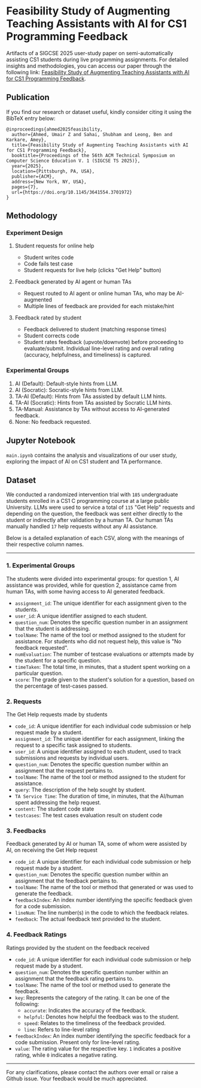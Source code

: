 # Feasibility Study of Augmenting Teaching Assistants with AI for CS1 Programming Feedback

Artifacts of a SIGCSE 2025 user-study paper on semi-automatically assisting CS1 students during live programming assignments.
For detailed insights and methodologies, you can access our paper through the following link: [Feasibility Study of Augmenting Teaching Assistants with AI for CS1 Programming Feedback](https://www.comp.nus.edu.sg/~bleong/publications/sigcse25-AI-augmented%20TAs.pdf).

## Publication

If you find our research or dataset useful, kindly consider citing it using the BibTeX entry below:

```
@inproceedings{ahmed2025feasibility,
  author={Ahmed, Umair Z and Sahai, Shubham and Leong, Ben and Karkare, Amey},
  title={Feasibility Study of Augmenting Teaching Assistants with AI for CS1 Programming Feedback},
  booktitle={Proceedings of the 56th ACM Technical Symposium on Computer Science Education V. 1 (SIGCSE TS 2025)},
  year={2025},
  location={Pittsburgh, PA, USA},
  publisher={ACM},
  address={New York, NY, USA},
  pages={7},
  url={https://doi.org/10.1145/3641554.3701972}
}
```

## Methodology

### Experiment Design

1. Student requests for online help
    - Student writes code
    - Code fails test case
    - Student requests for live help (clicks "Get Help" button)

2. Feedback generated by AI agent or human TAs
    - Request routed to AI agent or online human TAs, who may be AI-augmented
    - Multiple lines of feedback are provided for each mistake/hint

3. Feedback rated by student
    - Feedback delivered to student (matching response times)
    - Student corrects code
    - Student rates feedback (upvote/downvote) before proceeding to evaluate/submit. Individual line-level rating and overall rating (accuracy, helpfulness, and timeliness) is captured.

### Experimental Groups

1. AI (Default): Default-style hints from LLM.
2. AI (Socratic): Socratic-style hints from LLM.
3. TA-AI (Default): Hints from TAs assisted by default LLM hints.
4. TA-AI (Socratic): Hints from TAs assisted by Socratic LLM hints.
5. TA-Manual: Assistance by TAs without access to AI-generated feedback.
6. None: No feedback requested.

## Jupyter Notebook

`main.ipynb` contains the analysis and visualizations of our user study, exploring the impact of AI on CS1 student and TA performance.

## Dataset

We conducted a randomized intervention trial with `185` undergraduate students enrolled in a CS1 C programming course at a large public University. LLMs were used to service a total of `115` "Get Help" requests and depending on the question, the feedback was sent either directly to the student or indirectly after validation by a human TA. Our human TAs manually handled `17` help requests without any AI assistance.

Below is a detailed explanation of each CSV, along with the meanings of their respective column names.

---

### 1. Experimental Groups

The students were divided into experimental groups: for question 1, AI assistance was provided, while for question 2, assistance came from human TAs, with some having access to AI generated feedback.

- `assignment_id`: The unique identifier for each assignment given to the students.
- `user_id`: A unique identifier assigned to each student.
- `question_num`: Denotes the specific question number in an assignment that the student is addressing.
- `toolName`: The name of the tool or method assigned to the student for assistance. For students who did not request help, this value is "No feedback requested".
- `numEvaluation`: The number of testcase evaluations or attempts made by the student for a specific question.
- `timeTaken`: The total time, in minutes, that a student spent working on a particular question.
- `score`: The grade given to the student's solution for a question, based on the percentage of test-cases passed.

### 2. Requests

The Get Help requests made by students

- `code_id`: A unique identifier for each individual code submission or help request made by a student.
- `assignment_id`: The unique identifier for each assignment, linking the request to a specific task assigned to students.
- `user_id`: A unique identifier assigned to each student, used to track submissions and requests by individual users.
- `question_num`: Denotes the specific question number within an assignment that the request pertains to.
- `toolName`: The name of the tool or method assigned to the student for assistance.
- `query`: The description of the help sought by student.
- `TA Service Time`: The duration of time, in minutes, that the AI/human spent addressing the help request.
- `content`: The student code state
- `testcases`: The test cases evaluation result on student code

### 3. Feedbacks

Feedback generated by AI or human TA, some of whom were assisted by AI, on receiving the Get Help request

- `code_id`: A unique identifier for each individual code submission or help request made by a student.
- `question_num`: Denotes the specific question number within an assignment that the feedback pertains to.
- `toolName`: The name of the tool or method that generated or was used to generate the feedback.
- `feedbackIndex`: An index number identifying the specific feedback given for a code submission.
- `lineNum`: The line number(s) in the code to which the feedback relates.
- `feedback`: The actual feedback text provided to the student.

### 4. Feedback Ratings

Ratings provided by the student on the feedback received

- `code_id`: A unique identifier for each individual code submission or help request made by a student.
- `question_num`: Denotes the specific question number within an assignment that the feedback rating pertains to.
- `toolName`: The name of the tool or method used to generate the feedback.
- `key`: Represents the category of the rating. It can be one of the following:
  - `accurate`: Indicates the accuracy of the feedback.
  - `helpful`: Denotes how helpful the feedback was to the student.
  - `speed`: Relates to the timeliness of the feedback provided.
  - `line`: Refers to line-level rating
- `feedbackIndex`: An index number identifying the specific feedback for a code submission. Present only for line-level rating.
- `value`: The rating value for the respective key. `1` indicates a positive rating, while `0` indicates a negative rating.

---

For any clarifications, please contact the authors over email or raise a Github issue. Your feedback would be much appreciated.
